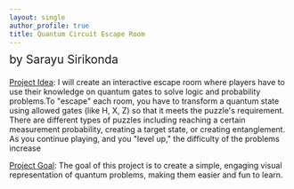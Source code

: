 ```yaml
---
layout: single
author_profile: true
title: Quantum Circuit Escape Room
---
```

<br>
<p style="margin-top:-1.0em; font-size:1.3rem;">by Sarayu Sirikonda</p>

<ins>Project Idea</ins>:
I will create an interactive escape room where players have to use their knowledge on quantum gates to solve logic and probability problems.To "escape" each room, you have to transform a quantum state using allowed gates (like H, X, Z) so that it meets the puzzle's requirement. There are different types of puzzles including reaching a certain measurement probability, creating a target state, or creating entanglement. As you continue playing, and you "level up," the difficulty of the problems increase

<ins>Project Goal</ins>:
The goal of this project is to create a simple, engaging visual representation of quantum problems, making them easier and fun to learn.

